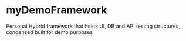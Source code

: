 # myDemoFramework
Personal Hybrid framework that hosts UI, DB and API testing structures, condensed built for demo purposes

